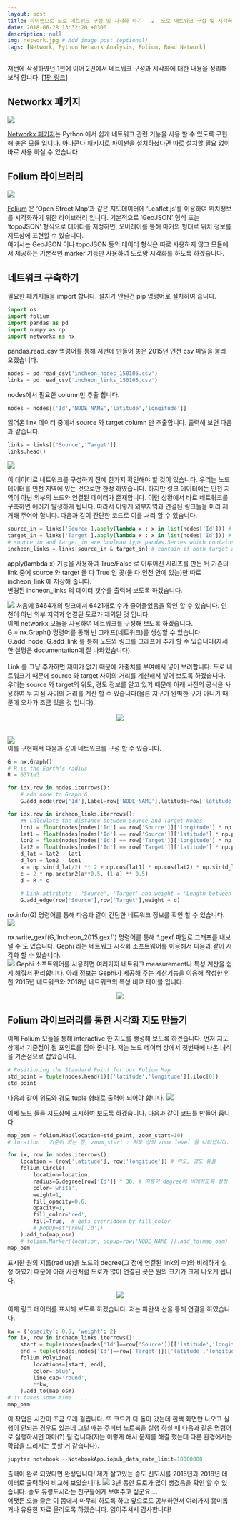 ```yaml
---
layout: post
title: 파이썬으로 도로 네트워크 구성 및 시각화 하기 - 2. 도로 네트워크 구성 및 시각화 하기
date: 2018-06-28 13:32:20 +0300
description: null
img: network.jpg # Add image post (optional)
tags: [Network, Python Network Analysis, Folium, Road Network]
---
```


저번에 작성하였던 1편에 이어 2편에서 네트워크 구성과 시각화에 대한 내용을 정리해 보려 합니다. \[[1편 링크][jp]\] 

[jp]: https://junpyopark.github.io/road-network-construction-1
## Networkx 패키지
<img src="https://trello-attachments.s3.amazonaws.com/5b29ec749cfb0d90ada47d03/5b34a3a14be075bc986bba26/0a8f20c7d9f55d606ecd8b5e21c3acda/image.png">

[Networkx 패키지][networkx]는 Python 에서 쉽게 네트워크 관련 기능을 사용 할 수 있도록 구현해 놓은 모듈 입니다. 아나콘다 패키지로 파이썬을 설치하셨다면 따로 설치할 필요 없이 바로 사용 하실 수 있습니다.

[networkx]: https://networkx.github.io  

## Folium 라이브러리
<img src="https://trello-attachments.s3.amazonaws.com/59103d52b56a24582f00dc97/5ac9878e1e1550dea50a1f5b/adbdfd2fff8aa3075bfa1bbb72335221/image.png"></img>

[Folium][folium] 은 ‘Open Street Map’과 같은 지도데이터에 ‘Leaflet.js’를 이용하여 위치정보를 시각화하기 위한 라이브러리 입니다.
 기본적으로 ‘GeoJSON’ 형식 또는 ‘topoJSON’ 형식으로 데이터를 지정하면, 오버레이를 통해 마커의 형태로 위치 정보를 지도상에 표현할 수 있습니다. <br>
여기서는 GeoJSON 이나 topoJSON 등의 데이터 형식은 따로 사용하지 않고 모듈에서 제공하는 기본적인 marker 기능만 사용하여 도로망 시각화를 하도록 하겠습니다.

[folium]: http://folium.readthedocs.io/en/latest/ 

## 네트워크 구축하기
필요한 패키지들을 import 합니다. 설치가 안된건 pip 명령어로 설치하여 줍니다.
```python
import os
import folium
import pandas as pd
import numpy as np
import networkx as nx
```
pandas.read_csv 명령어를 통해 저번에 만들어 놓은 2015년 인천 csv 파일을 불러 오겠습니다.
```python
nodes = pd.read_csv('incheon_nodes_150105.csv')
links = pd.read_csv('incheon_links_150105.csv')
```

nodes에서 필요한 column만 추출 합니다.  
```python
nodes = nodes[['Id','NODE_NAME','latitude','longitude']]
```
읽어온 link 데이터 중에서 source 와 target column 만 추출합니다. 출력해 보면 다음과 같습니다.
```python
links = links[['Source','Target']]
links.head()
```
<img src="https://trello-attachments.s3.amazonaws.com/5b29ec749cfb0d90ada47d03/5b34a3a14be075bc986bba26/69f05c32750f139a3857a63701525c55/image.png">

이 데이터로 네트워크를 구성하기 전에 한가지 확인해야 할 것이 있습니다. 우리는 노드 데이터를 인천 지역에 있는 것으로만 한정 하였습니다. 하지만 링크 데이터에는 인천 지역이 아닌 외부의 노드와 연결된 데이터가 존재합니다. 이런 상황에서 바로 네트워크를 구축하면 에러가 발생하게 됩니다. 따라서 이렇게 외부지역과 연결된 링크들을 미리 제거해 주어야 합니다. 다음과 같이 간단한 코드로 이를 처리 할 수 있습니다.

```python
source_in = links['Source'].apply(lambda x : x in list(nodes['Id'])) # check Sources are in incheon_id
target_in = links['Target'].apply(lambda x : x in list(nodes['Id'])) # check Targets are in incheon_id
# source_in and target_in are boolean type pandas.Series which contains True or False
incheon_links = links[source_in & target_in] # contain if both target and source are contained in incheon_id
``` 
apply(lambda x) 기능을 사용하여 True/False 로 이루어진 시리즈를 만든 뒤 기존의 link 중에 source 와 target 둘 다 True 인 곳(둘 다 인천 안에 있는)만 따로 incheon_link 에 저장해 줍니다.<br>
변경된 incheon_links 의 데이터 갯수를 출력해 보도록 하겠습니다.

<img src="https://trello-attachments.s3.amazonaws.com/5b29ec749cfb0d90ada47d03/5b34a3a14be075bc986bba26/8a96633ef5a39a3b3fd53911b17d5402/image.png">
처음에 6464개의 링크에서 6421개로 수가 줄어들었음을 확인 할 수 있습니다. 인천이 아닌 외부 지역과 연결된 도로가 제외된 것 입니다. <br>
이제 networkx 모듈을 사용하여 네트워크를 구성해 보도록 하겠습니다. <br>
G = nx.Graph() 명령어를 통해 빈 그래프(네트워크)를 생성할 수 있습니다. <br>
G.add_node, G.add_link 를 통해 노드와 링크를 그래프에 추가 할 수 있습니다(자세한 설명은 documentation에 잘 나와있습니다). <br><br>
Link 를 그냥 추가하면 재미가 없기 때문에 가중치를 부여해서 넣어 보려합니다. 도로 네트워크기 때문에 source 와 target 사이의 거리를 계산해서 넣어 보도록 하겠습니다. 우리는 source 와 target의 위도, 경도 정보를 알고 있기 때문에 아래 사진의 공식을 사용하여 두 지점 사이의 거리를 계산 할 수 있습니다(물론 지구가 완벽한 구가 아니기 때문에 오차가 조금 있을 것 입니다). <br><br>
<center><img src="https://trello-attachments.s3.amazonaws.com/59103d52b56a24582f00dc97/5ad6becddd7e2be0e8dbd88a/b83b4330a4e13fcfd5af94e8fbf954a5/image.png"></center><br><br>
<img src="https://trello-attachments.s3.amazonaws.com/59103d52b56a24582f00dc97/5ad6becddd7e2be0e8dbd88a/f096c344ea7edf005c3dbf681be5003e/image.png"><br>
이를 구현해서 다음과 같이 네트워크를 구성 할 수 있습니다.<br>

```python
G = nx.Graph()
# R is the Earth's radius
R = 6371e3

for idx,row in nodes.iterrows():
    # add node to Graph G
    G.add_node(row['Id'],Label=row['NODE_NAME'],latitude=row['latitude'], longitude=row['longitude'])

for idx,row in incheon_links.iterrows():
    ## Calculate the distance between Source and Target Nodes
    lon1 = float(nodes[nodes['Id'] == row['Source']]['longitude'] * np.pi/180)
    lat1 = float(nodes[nodes['Id'] == row['Source']]['latitude'] * np.pi/180)
    lon2 = float(nodes[nodes['Id'] == row['Target']]['longitude'] * np.pi/180)
    lat2 = float(nodes[nodes['Id'] == row['Target']]['latitude'] * np.pi/180)
    d_lat = lat2 - lat1
    d_lon = lon2 - lon1
    a = np.sin(d_lat/2) ** 2 + np.cos(lat1) * np.cos(lat2) * np.sin(d_lon/2) ** 2
    c = 2 * np.arctan2(a**0.5, (1-a) ** 0.5)
    d = R * c
    
    # Link attribute : 'Source', 'Target' and weight = 'Length between them'
    G.add_edge(row['Source'],row['Target'],weight = d)
```

nx.info(G) 명령어를 통해 다음과 같이 간단한 네트워크 정보를 확인 할 수 있습니다.
<img src="https://trello-attachments.s3.amazonaws.com/5b29ec749cfb0d90ada47d03/5b34a3a14be075bc986bba26/6bfbe2d5a13bfdcf9a2bd1dbbcf99ab5/image.png">

nx.write_gexf(G,'Incheon_2015.gexf') 명령어를 통해 *.gexf 파일로 그래프를 내보낼 수 도 있습니다. Gephi 라는 네트워크 시각화 소프트웨어를 이용해서 다음과 같이 시각화 할 수 있습니다.<br> 
<img src="https://trello-attachments.s3.amazonaws.com/59103d52b56a24582f00dc97/5ad394e5aded2485139e183c/77d81ebf997a213519cad0a94885fbd9/image.png">
Gephi 소프트웨어를 사용하면 여러가지 네트워크 measurement나 특성 계산을 쉽게 해줘서 편리합니다. 아래 정보는 Gephi가 제공해 주는 계산기능을 이용해 작성한 인천 2015년 네트워크와 2018년 네트워크의 특성 비교 테이블 입니다.
<center><img src="https://trello-attachments.s3.amazonaws.com/59103d52b56a24582f00dc97/5ad7045f9faca28f3223121c/b9e139fe8db5e9384303ae69b00db575/image.png"></center>

## Folium 라이브러리를 통한 시각화 지도 만들기
이제 Folium 모듈을 통해 interactive 한 지도를 생성해 보도록 하겠습니다. 먼저 지도 상에서 기준점이 될 포인트를 잡아 줍니다. 저는 노드 데이터 상에서 첫번째에 나온 녀석을 기준점으로 잡았습니다. 

```python
# Positioning the Standard Point for our Folium Map
std_point = tuple(nodes.head(1)[['latitude','longitude']].iloc[0])
std_point
```
다음과 같이 위도와 경도 tuple 형태로 출력이 되어야 합니다.
<img src="https://trello-attachments.s3.amazonaws.com/5b29ec749cfb0d90ada47d03/5b34a3a14be075bc986bba26/7e8a6081930e1eafbf7ae47e0c956fe2/image.png">

이제 노드 들을 지도상에 표시하여 보도록 하겠습니다. 다음과 같이 코드를 만들어 줍니다.
```python
map_osm = folium.Map(location=std_point, zoom_start=10) 
# location : 기준이 되는 점, zoom_start : 지도 상의 zoom level 을 나타냅니다.

for ix, row in nodes.iterrows():
    location = (row['latitude'], row['longitude']) # 위도, 경도 튜플
    folium.Circle(
        location=location,
        radius=G.degree[row['Id']] * 30, # 지름이 degree에 비례하도록 설정
        color='white',
        weight=1,
        fill_opacity=0.6,
        opacity=1,
        fill_color='red',
        fill=True,  # gets overridden by fill_color
        # popup=str(row['Id'])
    ).add_to(map_osm)
    # folium.Marker(location, popup=row['NODE_NAME']).add_to(map_osm)
map_osm
```
표시한 원의 지름(radius)을 노드의 degree(그 점에 연결된 link의 수)와 비례하게 설정 하였기 때문에 아래 사진처럼 도로가 많이 연결된 곳은 원의 크기가 크게 나오게 됩니다.

<center><img src="https://trello-attachments.s3.amazonaws.com/5b29ec749cfb0d90ada47d03/5b34a3a14be075bc986bba26/c34c5b1c3a4523ec0133748a3034fa71/image.png"></center>

이제 링크 데이터를 표시해 보도록 하겠습니다. 저는 파란색 선을 통해 연결을 하였습니다.
```python
kw = {'opacity': 0.5, 'weight': 2}
for ix, row in incheon_links.iterrows():
    start = tuple(nodes[nodes['Id']==row['Source']][['latitude','longitude']].iloc[0])
    end = tuple(nodes[nodes['Id']==row['Target']][['latitude','longitude']].iloc[0])
    folium.PolyLine(
        locations=[start, end],
        color='blue',
        line_cap='round',
        **kw,
    ).add_to(map_osm)
# it takes some time.....
map_osm
```
이 작업은 시간이 조금 오래 걸립니다. 또 코드가 다 돌아 갔는데 흰색 화면만 나오고 실행이 안되는 경우도 있는데 그럴 때는 주피터 노트북을 실행 하실 때 다음과 같은 명령어로 실행하시면 아마(?) 될 겁니다(저는 이렇게 해서 문제를 해결 했는데 다른 환경에서는 확답을 드리지는 못할 거 같습니다).
```python
jupyter notebook --NotebookApp.iopub_data_rate_limit=10000000
```
출력이 완료 되었다면 완성입니다! 제가 살고있는 송도 신도시를 2015년과 2018년 데이터로 출력하여 비교해 보았습니다.
<img src="https://trello-attachments.s3.amazonaws.com/5b29ec749cfb0d90ada47d03/5b34a3a14be075bc986bba26/dc9e5da4071e8a258b7054a46ad7b10e/image.png">
3년 동안 도로가 많이 생겼음을 확인 할 수 있습니다. 송도 유령도시라는 친구들에게 보여주고 싶군요.... <br> 
어쨋든 오늘 글은 이 쯤에서 마무리 하도록 하고 앞으로도 공부하면서 여러가지 흥미롭거나 유용한 자료 올리도록 하겠습니다. 읽어주셔서 감사합니다! 